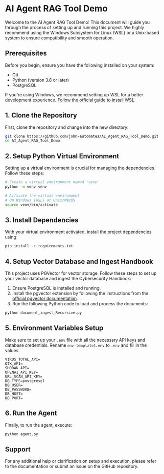 # AI Agent RAG Tool Demo

Welcome to the AI Agent RAG Tool Demo! This document will guide you through the process of setting up and running this project. We highly recommend using the Windows Subsystem for Linux (WSL) or a Unix-based system to ensure compatibility and smooth operation.

## Prerequisites

Before you begin, ensure you have the following installed on your system:
- Git
- Python (version 3.8 or later)
- PostgreSQL

If you're using Windows, we recommend setting up WSL for a better development experience. [Follow the official guide to install WSL](https://docs.microsoft.com/en-us/windows/wsl/install).

## 1. Clone the Repository

First, clone the repository and change into the new directory:

```bash
git clone https://github.com/john-automates/AI_Agent_RAG_Tool_Demo.git
cd AI_Agent_RAG_Tool_Demo
```

## 2. Setup Python Virtual Environment

Setting up a virtual environment is crucial for managing the dependencies. Follow these steps:

```bash
# Create a virtual environment named 'venv'
python -m venv venv

# Activate the virtual environment
# On Windows (WSL) or Unix/MacOS
source venv/bin/activate
```

## 3. Install Dependencies

With your virtual environment activated, install the project dependencies using:

```bash
pip install -r requirements.txt
```

## 4. Setup Vector Database and Ingest Handbook

This project uses PGVector for vector storage. Follow these steps to set up your vector database and ingest the Cybersecurity Handbook:

1. Ensure PostgreSQL is installed and running.
2. Install the pgvector extension by following the instructions from the [official pgvector documentation](https://github.com/pgvector/pgvector).
3. Run the following Python code to load and process the documents:

```python
python document_ingest_Recursive.py
```

## 5. Environment Variables Setup

Make sure to set up your `.env` file with all the necessary API keys and database credentials. Rename `env-templatet.env` to `.env` and fill in the values:

```plaintext
VIRUS_TOTAL_API=
OTX_API=
SHODAN_API=
OPENAI_API_KEY=
URL_SCAN_API_KEY=
DB_TYPE=postgresql
DB_USER=
DB_PASSWORD=
DB_HOST=
DB_PORT=
```

## 6. Run the Agent

Finally, to run the agent, execute:

```bash
python agent.py
```

## Support

For any additional help or clarification on setup and execution, please refer to the documentation or submit an issue on the GitHub repository.

